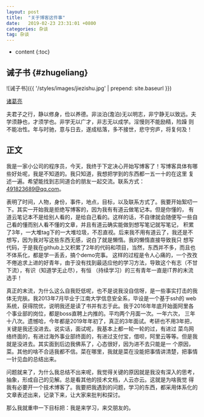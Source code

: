 ```yaml
---
layout: post
title:  "关于博客这件事"
date:   2019-02-23 23:31:01 +0800
categories: 杂谈
tag: 杂谈
---
```


* content
{:toc}

诫子书				{#zhugeliang}
------------------------

![诫子书]({{ '/styles/images/jiezishu.jpg' | prepend: site.baseurl  }})


[诸葛亮](#)


夫君子之行，静以修身，俭以养德。非淡泊(澹泊)无以明志，非宁静无以致远。夫学须静也，才须学也。非学无以广才，非志无以成学。淫慢则不能励精，险躁
则不能冶性。年与时驰，意与日去，遂成枯落，多不接世，悲守穷庐，将复何及！

## 正文
我是一家小公司的程序员，今天，我终于下定决心开始写博客了！写博客具体有哪些好处呢，我是不知道的。我只知道，我想把学到的东西都一五一十的在这里
复述一遍。希望能找到志同道合的朋友一起交流。联系方式：491823689@qq.com。

表明了时间，人物，身份，事件，地点，目标，以及联系方式了。我要开始絮叨一下。其实一开始我是拒绝写博客的，因为我有有道云做笔记本。但是你懂的，
有道云笔记本不是给别人看的，是给自己看的。这样的话，不自律就会随便写一些自己看的懂而别人看不懂的文章，并且有道云确实能做到想写笔记就写笔记，
积累了3年，一大堆tag下的一大堆垃圾，不忍直视。后来我不用有道云了，我还是不想写，因为我对写这些东西无感，说白了就是懒惰。我的懒惰直接导致我只
想写代码，于是我在github上又积累了2年的代码和项目，当然，东西并不多，而且也不体系化，都是学一丢丢，搞个demo完事。
这样的过程是令人心痛的，一个孜孜不倦追求上进的好青年，由于没有找到最适应他的学习方法，导致这个有志（不甘下流），有识（知道学无止尽），有恒
（持续学习）的三有青年一直是IT界的末流选手！

真正的末流，为什么这么自我贬低呢，也不是说我没自信呀，是一些事实打击的我体无完肤。我2013年7月毕业于江南大学信息安全系，毕设是一个基于ssh的
web系统，获得院优，说明我还是读了书并有志于此。我于2016年年底开始面阿里各个事业部的岗位，都是boss直聘上内推的。平均两个月面一次。一年六次，
三年十八次。遗憾哈，今年都是2019年年初了，真正的3年面试。考研也不用3年把，关键是我还没进去。说实话，面试呢，我基本上都一轮一轮的过，有进过
菜鸟网络终面的，有进过海外事业部终面的，有进过支付宝，借呗，阿里云等等。但是我就是没进去。其实面到后边我佛系了，心态很好，因为进不去只能是一
个原因，菜。其他的啥不合适我都不信。菜在哪里，我就是菜在没能把事情讲清楚，把事情一针见血的总结出来。

问题就来了，为什么我总结不出来呢，我觉得关键的原因就是我没有深入的思考，抽象，形成自己的见解。总是看其他的技术文档，人云亦云。这就是为啥我觉
得我有必要开一个技术博客了。我要把我遇到的问题，学习的东西，都采用体系化的文章表述出来，记录下来，让大家来批判和探讨。

那么我就重申一下目标把：我是来学习，来交朋友的。

